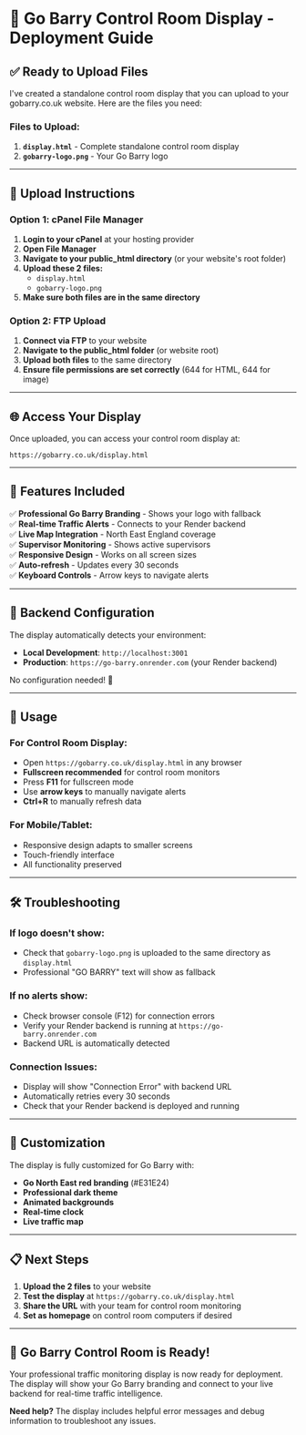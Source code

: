 # 🚀 Go Barry Control Room Display - Deployment Guide

## ✅ **Ready to Upload Files**

I've created a standalone control room display that you can upload to your gobarry.co.uk website. Here are the files you need:

### **Files to Upload:**

1. **`display.html`** - Complete standalone control room display
2. **`gobarry-logo.png`** - Your Go Barry logo

---

## 📁 **Upload Instructions**

### **Option 1: cPanel File Manager**

1. **Login to your cPanel** at your hosting provider
2. **Open File Manager**
3. **Navigate to your public_html directory** (or your website's root folder)
4. **Upload these 2 files:**
   - `display.html` 
   - `gobarry-logo.png`
5. **Make sure both files are in the same directory**

### **Option 2: FTP Upload**

1. **Connect via FTP** to your website
2. **Navigate to the public_html folder** (or website root)
3. **Upload both files** to the same directory
4. **Ensure file permissions are set correctly** (644 for HTML, 644 for image)

---

## 🌐 **Access Your Display**

Once uploaded, you can access your control room display at:

```
https://gobarry.co.uk/display.html
```

---

## 🎯 **Features Included**

✅ **Professional Go Barry Branding** - Shows your logo with fallback  
✅ **Real-time Traffic Alerts** - Connects to your Render backend  
✅ **Live Map Integration** - North East England coverage  
✅ **Supervisor Monitoring** - Shows active supervisors  
✅ **Responsive Design** - Works on all screen sizes  
✅ **Auto-refresh** - Updates every 30 seconds  
✅ **Keyboard Controls** - Arrow keys to navigate alerts  

---

## 🔧 **Backend Configuration**

The display automatically detects your environment:

- **Local Development**: `http://localhost:3001`
- **Production**: `https://go-barry.onrender.com` (your Render backend)

No configuration needed! 🎉

---

## 📱 **Usage**

### **For Control Room Display:**
- Open `https://gobarry.co.uk/display.html` in any browser
- **Fullscreen recommended** for control room monitors
- Press **F11** for fullscreen mode
- Use **arrow keys** to manually navigate alerts
- **Ctrl+R** to manually refresh data

### **For Mobile/Tablet:**
- Responsive design adapts to smaller screens
- Touch-friendly interface
- All functionality preserved

---

## 🛠 **Troubleshooting**

### **If logo doesn't show:**
- Check that `gobarry-logo.png` is uploaded to the same directory as `display.html`
- Professional "GO BARRY" text will show as fallback

### **If no alerts show:**
- Check browser console (F12) for connection errors
- Verify your Render backend is running at `https://go-barry.onrender.com`
- Backend URL is automatically detected

### **Connection Issues:**
- Display will show "Connection Error" with backend URL
- Automatically retries every 30 seconds
- Check that your Render backend is deployed and running

---

## 🎨 **Customization**

The display is fully customized for Go Barry with:
- **Go North East red branding** (#E31E24)
- **Professional dark theme**
- **Animated backgrounds**
- **Real-time clock**
- **Live traffic map**

---

## 📋 **Next Steps**

1. **Upload the 2 files** to your website
2. **Test the display** at `https://gobarry.co.uk/display.html`
3. **Share the URL** with your team for control room monitoring
4. **Set as homepage** on control room computers if desired

---

## 🚦 **Go Barry Control Room is Ready!**

Your professional traffic monitoring display is now ready for deployment. The display will show your Go Barry branding and connect to your live backend for real-time traffic intelligence.

**Need help?** The display includes helpful error messages and debug information to troubleshoot any issues.
